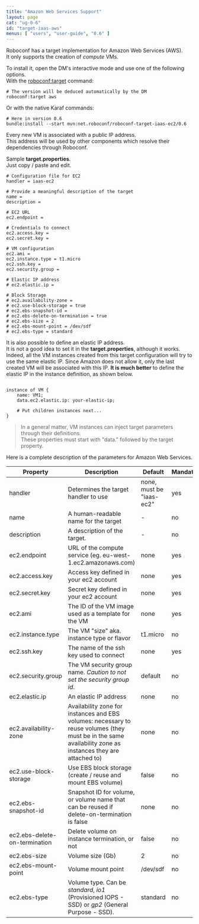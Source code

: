 ```yaml
---
title: "Amazon Web Services Support"
layout: page
cat: "ug-0-6"
id: "target-iaas-aws"
menus: [ "users", "user-guide", "0.6" ]
---
```


Roboconf has a target implementation for Amazon Web Services (AWS).  
It only supports the creation of *compute* VMs.

To install it, open the DM's interactive mode and use one of the following options.  
With the [roboconf:target](karaf-commands-for-roboconf.html) command:

```properties
# The version will be deduced automatically by the DM
roboconf:target aws
```

Or with the native Karaf commands:

```properties
# Here in version 0.6
bundle:install --start mvn:net.roboconf/roboconf-target-iaas-ec2/0.6
```

Every new VM is associated with a public IP address.  
This address will be used by other components which resolve their dependencies through Roboconf.

Sample **target.properties**.  
Just copy / paste and edit.

```properties
# Configuration file for EC2
handler = iaas-ec2

# Provide a meaningful description of the target
name = 
description = 

# EC2 URL
ec2.endpoint = 

# Credentials to connect
ec2.access.key = 
ec2.secret.key = 

# VM configuration
ec2.ami = 
ec2.instance.type = t1.micro
ec2.ssh.key = 
ec2.security.group =

# Elastic IP address
# ec2.elastic.ip =  

# Block Storage
# ec2.availability-zone = 
# ec2.use-block-storage = true
# ec2.ebs-snapshot-id = 
# ec2.ebs-delete-on-termination = true
# ec2.ebs-size = 2
# ec2.ebs-mount-point = /dev/sdf
# ec2.ebs-type = standard
```

It is also possible to define an elastic IP address.  
It is not a good idea to set it in the **target.properties**, although it works.
Indeed, all the VM instances created from this target configuration will try to use the same elastic IP.
Since Amazon does not allow it, only the last created VM will be associated with this IP. 
**It is much better** to define the elastic IP in the instance definition, as shown below.

<pre><code class="language-roboconf">
instance of VM {
	name: VM1;
	data.ec2.elastic.ip: your-elastic-ip;

	# Put children instances next...
}
</code></pre>

> In a general matter, VM instances can inject target parameters through their definitions.  
> These properties must start with "data." followed by the target property.

Here is a complete description of the parameters for Amazon Web Services.

| Property | Description | Default | Mandatory
| --- | --- | --- | --- |
| handler | Determines the target handler to use | none, must be "iaas-ec2" | yes |
| name | A human-readable name for the target | - | no |
| description | A description of the target. | - | no |
| ec2.endpoint | URL of the compute service (eg. eu-west-1.ec2.amazonaws.com)  | none | yes |
| ec2.access.key | Access key defined in your ec2 account | none | yes |
| ec2.secret.key | Secret key defined in your ec2 account | none | yes |
| ec2.ami | The ID of the VM image used as a template for the VM | none | yes |
| ec2.instance.type | The VM "size" aka. instance type or flavor | t1.micro | no |
| ec2.ssh.key | The name of the ssh key used to connect | none | yes |
| ec2.security.group | The VM security group name. *Caution to not set the security group id*. | default | no |
| ec2.elastic.ip | An elastic IP address | none | no |
| ec2.availability-zone | Availability zone for instances and EBS volumes: necessary to reuse volumes (they must be in the same availability zone as instances they are attached to) | none | no |
| ec2.use-block-storage | Use EBS block storage (create / reuse and mount EBS volume) | false | no |
| ec2.ebs-snapshot-id | Snapshot ID for volume, or volume name that can be reused if delete-on-termination is false | none | no |
| ec2.ebs-delete-on-termination | Delete volume on instance termination, or not | false | no |
| ec2.ebs-size | Volume size (Gb) | 2 | no |
| ec2.ebs-mount-point | Volume mount point | /dev/sdf | no |
| ec2.ebs-type | Volume type. Can be *standard*, *io1* (Provisioned IOPS - SSD) or *gp2* (General Purpose - SSD). | standard | no |
